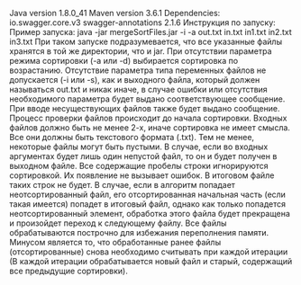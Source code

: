 Java version 1.8.0_41
Maven version 3.6.1
Dependencies:
    <dependency>
        <groupId>io.swagger.core.v3</groupId>
        <artifactId>swagger-annotations</artifactId>
        <version>2.1.6</version>
    </dependency>
Инструкция по запуску:
Пример запуска: java -jar mergeSortFiles.jar -i -a out.txt in.txt in1.txt in2.txt in3.txt
При таком запуске подразумевается, что все указанные файлы хранятся в той же директории, что и jar.
При отсутствии параметра режима сортировки (-a или -d) выбирается сортировка по возрастанию.
Отсутствие параметра типа переменных файлов не допускается (-i или -s), как и выходного файла, который 
должен называться out.txt и никак иначе, в случае ошибки или отсутствия необходимого параметра 
будет выдано соответствующее сообщение.
При вводе несуществующих файлов также будет выдано сообщение. Процесс проверки файлов
происходит до начала сортировки.
Входных файлов должно быть не менее 2-х, иначе сортировка не имеет смысла. Все они должны быть текстового
формата (.txt). Тем не менее, некоторые файлы могут быть пустыми. В случае, если во входных аргументах будет 
лишь один непустой файл, то он и будет получен в выходном файле.
Все содержащие пробелы строки игнорируются сортировкой. Их появление не вызывает ошибок. В итоговом файле
таких строк не будет.
В случае, если в алгоритм попадает неотсортированный файл, его отсортированная начальная часть 
(если такая имеется) попадет в итоговый файл, однако как только попадется неотсортированный элемент, 
обработка этого файла будет прекращена и произойдет переход к следующему файлу.
Все файлы обрабатываются построчно для избежания переполнения памяти. Минусом является то, что 
обработанные ранее файлы (отсортированные) снова необходимо считывать при каждой итерации
(В каждой итерации обрабатывается новый файл и старый, содержащий все предыдущие сортировки).
